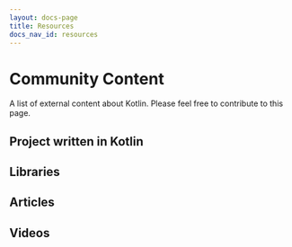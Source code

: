 ```yaml
---
layout: docs-page
title: Resources
docs_nav_id: resources
---
```


# Community Content

A list of external content about Kotlin. Please feel free to contribute to this page.




## Project written in Kotlin


## Libraries 


## Articles


## Videos


